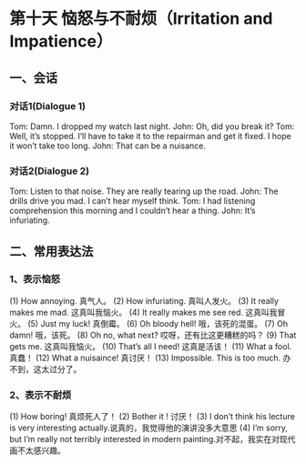# 第十天 恼怒与不耐烦（Irritation and Impatience）

## 一、会话

### 对话1(Dialogue 1)

Tom: Damn. I dropped my watch last night.
John: Oh, did you break it?
Tom: Well, it’s stopped. I’ll have to take it to the repairman and get it fixed. I hope it won’t take too long.
John: That can be a nuisance.

### 对话2(Dialogue 2)

Tom: Listen to that noise. They are really tearing up the road.
John: The drills drive you mad. I can’t hear myself think.
Tom: I had listening comprehension this morning and I couldn’t hear a thing.
John: It’s infuriating.

## 二、常用表达法

### 1、表示恼怒

(1) How annoying. 真气人。
(2) How infuriating. 真叫人发火。
(3) It really makes me mad. 这真叫我恼火。
(4) It really makes me see red. 这真叫我冒火。
(5) Just my luck! 真倒霉。
(6) Oh bloody hell! 哦，该死的混蛋。
(7) Oh damn! 哦，该死。
(8) Oh no, what next? 哎呀，还有比这更糟糕的吗？
(9) That gets me. 这真叫我恼火。
(10) That’s all I need! 这真是活该！
(11) What a fool. 真蠢！
(12) What a nuisaince! 真讨厌！
(13) Impossible. This is too much. 办不到，这太过分了。

### 2、表示不耐烦

(1) How boring! 真烦死人了！
(2) Bother it ! 讨厌！
(3) I don’t think his lecture is very interesting actually.说真的，我觉得他的演讲没多大意思
(4) I’m sorry, but I’m really not terribly interested in modern painting.对不起，我实在对现代画不太感兴趣。


